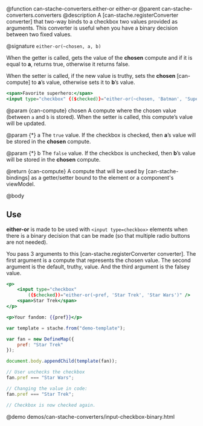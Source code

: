 @function can-stache-converters.either-or either-or
@parent can-stache-converters.converters
@description A [can-stache.registerConverter converter] that two-way binds to a checkbox two values provided as arguments. This converter is useful when you have a binary decision between two fixed values.

@signature `either-or(~chosen, a, b)`

When the getter is called, gets the value of the **chosen** compute and if it is equal to **a**, returns true, otherwise it returns false.

When the setter is called, if the new value is truthy, sets the **chosen** [can-compute] to **a**’s value, otherwise sets it to **b**’s value.

```handlebars
<span>Favorite superhero:</span>
<input type="checkbox" {($checked)}="either-or(~chosen, 'Batman', 'Superman')"> Batman?
```

@param {can-compute} chosen A compute where the chosen value (between `a` and `b` is stored). When the setter is called, this compute’s value will be updated.

@param {*} a The `true` value. If the checkbox is checked, then **a**’s value will be stored in the **chosen** compute.

@param {*} b The `false` value. If the checkbox is unchecked, then **b**’s value will be stored in the **chosen** compute.

@return {can-compute} A compute that will be used by [can-stache-bindings] as a getter/setter bound to the element or a component's viewModel.

@body

## Use

**either-or** is made to be used with `<input type=checkbox>` elements when there is a binary decision that can be made (so that multiple radio buttons are not needed).

You pass 3 arguments to this [can-stache.registerConverter converter]. The first argument is a compute that represents the chosen value. The second argument is the default, truthy, value. And the third argument is the falsey value.


```handlebars
<p>
	<input type="checkbox"
		({$checked})="either-or(~pref, 'Star Trek', 'Star Wars')" />
	<span>Star Trek</span>
</p>

<p>Your fandom: {{pref}}</p>
```

```js
var template = stache.from("demo-template");

var fan = new DefineMap({
	pref: "Star Trek"
});

document.body.appendChild(template(fan));

// User unchecks the checkbox
fan.pref === "Star Wars";

// Changing the value in code:
fan.pref === "Star Trek";

// Checkbox is now checked again.
```

@demo demos/can-stache-converters/input-checkbox-binary.html

